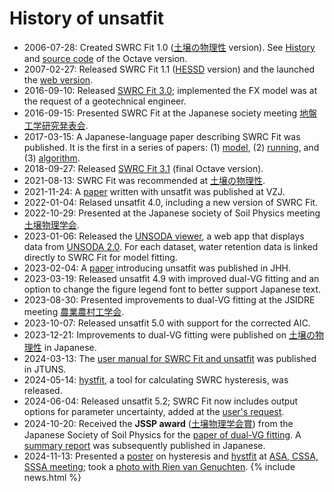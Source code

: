 # History of unsatfit

- 2006-07-28: Created SWRC Fit 1.0 ([土壌の物理性](https://js-soilphysics.com/downloads/pdf/105067.pdf) version). See [History](https://github.com/sekika/swrcfit/blob/master/ChangeLog) and [source code](https://github.com/sekika/swrcfit/tree/master/archive) of the Octave version.
- 2007-02-27: Released SWRC Fit 1.1 ([HESSD](http://dx.doi.org/10.5194/hessd-4-407-2007) version) and the launched the [web version](https://seki.webmasters.gr.jp/swrc/).
- 2016-09-10: Released [SWRC Fit 3.0](https://github.com/sekika/swrcfit/releases/tag/v3.0); implemented the FX model was at the request of a geotechnical engineer.
- 2016-09-15: Presented SWRC Fit at the Japanese society meeting [地盤工学研究発表会](https://researchmap.jp/sekik/presentations/14140472/attachment_file.pdf).
- 2017-03-15: A Japanese-language paper describing SWRC Fit was published. It is the first in a series of papers: (1) [model](https://toyo.repo.nii.ac.jp/records/8838), (2) [running](https://toyo.repo.nii.ac.jp/records/9890), and (3) [algorithm](https://toyo.repo.nii.ac.jp/records/10798).
- 2018-09-27: Released [SWRC Fit 3.1](https://github.com/sekika/swrcfit/releases/tag/v3.1) (final Octave version).
- 2021-08-13: SWRC Fit was recommended at [土壌の物理性](https://doi.org/10.34467/jssoilphysics.148.0_45).
- 2021-11-24: A [paper](https://doi.org/10.1002/vzj2.20168) written with unsatfit was published at VZJ.
- 2022-01-04: Relased unsatfit 4.0, including a new version of SWRC Fit.
- 2022-10-29: Presented at the Japanese society of Soil Physics meeting [土壌物理学会](https://sekika.github.io/toyo/abs/jssp2022.html).
- 2023-01-06: Released the [UNSODA viewer](https://sekika.github.io/unsoda/), a web app that displays data from [UNSODA 2.0](https://doi.org/10.15482/USDA.ADC/1173246). For each dataset, water retention data is linked directly to SWRC Fit for model fitting.
- 2023-02-04: A [paper](https://doi.org/10.2478/johh-2022-0039) introducing unsatfit was published in JHH.
- 2023-03-19: Released unsatfit 4.9 with improved dual-VG fitting and an option to change the figure legend font to better support Japanese text.
- 2023-08-30: Presented improvements to dual-VG fitting at the JSIDRE meeting [農業農村工学会](https://researchmap.jp/sekik/presentations/43218823/attachment_file.pdf).
- 2023-10-07: Released unsatfit 5.0 with support for the corrected AIC.
- 2023-12-21: Improvements to dual-VG fitting were published on [土壌の物理性](https://doi.org/10.34467/jssoilphysics.155.0_35) in Japanese.
- 2024-03-13: The [user manual for SWRC Fit and unsatfit](https://doi.org/10.34428/0002000817) was published in JTUNS.
- 2024-05-14: [hystfit](https://sekika.github.io/hystfit/), a tool for calculating SWRC hysteresis, was released.
- 2024-06-04: Released unsatfit 5.2; SWRC Fit now includes output options for parameter uncertainty, added at the [user's request](https://github.com/sekika/unsatfit/discussions/6).
- 2024-10-20: Received the **JSSP award** ([土壌物理学会賞](https://js-soilphysics.com/prz)) from the Japanese Society of Soil Physics for the [paper of dual-VG fitting](https://doi.org/10.34467/jssoilphysics.155.0_35). A [summary report](https://doi.org/10.34467/jssoilphysics.159.0_103) was subsequently published in Japanese.
- 2024-11-13: Presented a [poster](https://researchmap.jp/sekik/presentations/48434771/attachment_file.pdf) on hysteresis and [hystfit](https://sekika.github.io/hystfit/) at [ASA, CSSA, SSSA meeting](https://researchmap.jp/sekik/presentations/48434771); took a [photo with Rien van Genuchten](https://sekika.github.io/toyo/photos/RVG.html).
{% include news.html %}
